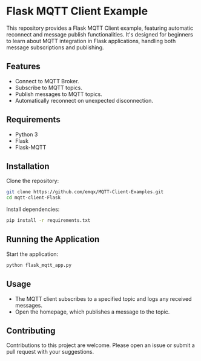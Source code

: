 # Flask MQTT Client Example

This repository provides a Flask MQTT Client example, featuring automatic reconnect and message
publish functionalities. It's designed for beginners to learn about MQTT integration in Flask
applications, handling both message subscriptions and publishing.

## Features

- Connect to MQTT Broker.
- Subscribe to MQTT topics.
- Publish messages to MQTT topics.
- Automatically reconnect on unexpected disconnection.

## Requirements

- Python 3
- Flask
- Flask-MQTT

## Installation

Clone the repository:

```bash
git clone https://github.com/emqx/MQTT-Client-Examples.git
cd mqtt-client-Flask
```

Install dependencies:

```bash
pip install -r requirements.txt
```

## Running the Application

Start the application:

```bash
python flask_mqtt_app.py
```

## Usage

- The MQTT client subscribes to a specified topic and logs any received messages.
- Open the homepage, which publishes a message to the topic.

## Contributing

Contributions to this project are welcome. Please open an issue or submit a pull request with your
suggestions.

